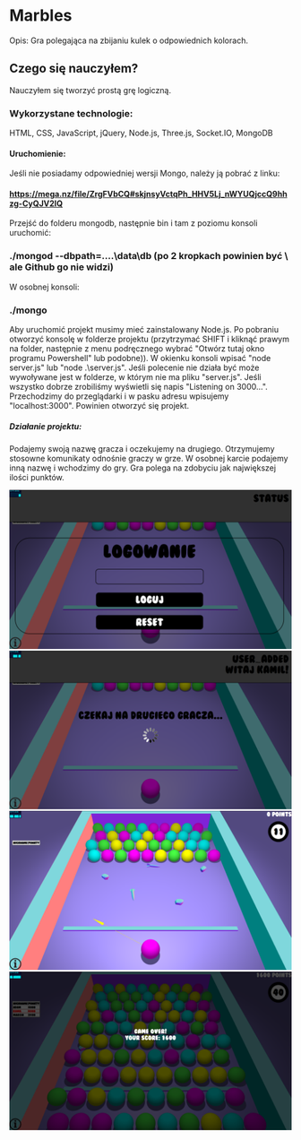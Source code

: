 # Marbles
Opis:
Gra polegająca na zbijaniu kulek o odpowiednich kolorach.

## Czego się nauczyłem?
Nauczyłem się tworzyć prostą grę logiczną.

### Wykorzystane technologie:
HTML, CSS, JavaScript, jQuery, Node.js, Three.js, Socket.IO, MongoDB

#### Uruchomienie:
Jeśli nie posiadamy odpowiedniej wersji Mongo, należy ją pobrać z linku: 
#### https://mega.nz/file/ZrgFVbCQ#skjnsyVctqPh_HHV5Lj_nWYUQjccQ9hhzg-CyQJV2IQ
Przejść do folderu mongodb, następnie bin i tam z poziomu konsoli uruchomić:
### ./mongod --dbpath=..\..\data\db (po 2 kropkach powinien być \ ale Github go nie widzi)
W osobnej konsoli:
### ./mongo

Aby uruchomić projekt musimy mieć zainstalowany Node.js.
Po pobraniu otworzyć konsolę w folderze projektu (przytrzymać SHIFT i kliknąć prawym na folder, następnie z menu podręcznego wybrać "Otwórz tutaj okno programu Powershell" lub podobne)).
W okienku konsoli wpisać "node server.js" lub "node .\server.js".
Jeśli polecenie nie działa być może wywoływane jest w folderze, w którym nie ma pliku "server.js".
Jeśli wszystko dobrze zrobiliśmy wyświetli się napis "Listening on 3000...".
Przechodzimy do przeglądarki i w pasku adresu wpisujemy "localhost:3000".
Powinien otworzyć się projekt.

##### Działanie projektu:
Podajemy swoją nazwę gracza i oczekujemy na drugiego.
Otrzymujemy stosowne komunikaty odnośnie graczy w grze.
W osobnej karcie podajemy inną nazwę i wchodzimy do gry.
Gra polega na zdobyciu jak największej ilości punktów.

![1](./images/marbles1.png) 
![2](./images/marbles2.png) 
![3](./images/marbles3.png) 
![4](./images/marbles4.png) 


